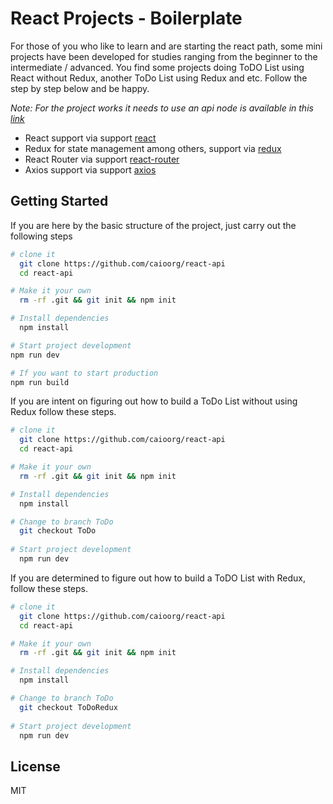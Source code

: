 React Projects - Boilerplate
======================================


For those of you who like to learn and are starting the react path, some mini projects have been developed for studies ranging from the beginner to the intermediate / advanced. You find some projects doing ToDO List using React without Redux, another ToDo List using Redux and etc. Follow the step by step below and be happy.

*Note: For the project works it needs to use an api node is available in this [link](https://github.com/caioorg/api-node.git)*

- React support via support [react](https://babeljs.io)
- Redux for state management among others, support via [redux](https://redux.js.org/)
- React Router via support [react-router](https://github.com/ReactTraining/react-router/tree/v3/docs)
- Axios support via support [axios](https://github.com/axios/axios)

Getting Started
---------------
If you are here by the basic structure of the project, just carry out the following steps

```sh
# clone it
  git clone https://github.com/caioorg/react-api
  cd react-api

# Make it your own
  rm -rf .git && git init && npm init

# Install dependencies
  npm install

# Start project development
npm run dev

# If you want to start production
npm run build
```

If you are intent on figuring out how to build a ToDo List without using Redux follow these steps.

```sh
# clone it
  git clone https://github.com/caioorg/react-api
  cd react-api

# Make it your own
  rm -rf .git && git init && npm init

# Install dependencies
  npm install

# Change to branch ToDo
  git checkout ToDo
  
# Start project development
  npm run dev
```

If you are determined to figure out how to build a ToDO List with Redux, follow these steps.


```sh
# clone it
  git clone https://github.com/caioorg/react-api
  cd react-api

# Make it your own
  rm -rf .git && git init && npm init

# Install dependencies
  npm install

# Change to branch ToDo
  git checkout ToDoRedux
  
# Start project development
  npm run dev
```

License
-------

MIT
